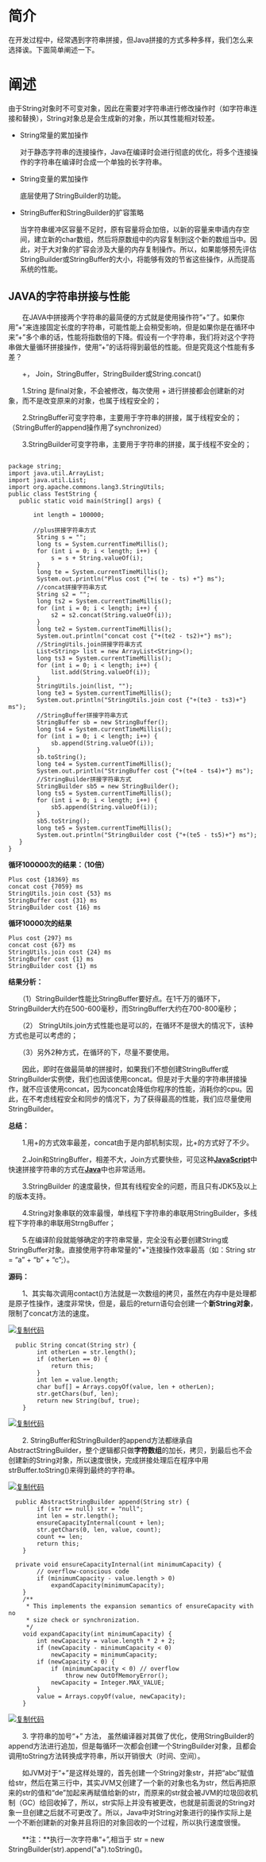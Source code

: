 # 简介
在开发过程中，经常遇到字符串拼接，但Java拼接的方式多种多样，我们怎么来选择诶。下面简单阐述一下。


# 阐述
由于String对象时不可变对象，因此在需要对字符串进行修改操作时（如字符串连接和替换），String对象总是会生成新的对象，所以其性能相对较差。

+ String常量的累加操作

  对于静态字符串的连接操作，Java在编译时会进行彻底的优化，将多个连接操作的字符串在编译时合成一个单独的长字符串。

+ String变量的累加操作

  底层使用了StringBuilder的功能。

 + StringBuffer和StringBuilder的扩容策略

   当字符串缓冲区容量不足时，原有容量将会加倍，以新的容量来申请内存空间，建立新的char数组，然后将原数组中的内容复制到这个新的数组当中。因此，对于大对象的扩容会涉及大量的内存复制操作。所以，如果能够预先评估StringBuilder或StringBuffer的大小，将能够有效的节省这些操作，从而提高系统的性能。
   　　

## JAVA的字符串拼接与性能

　　在JAVA中拼接两个字符串的最简便的方式就是使用操作符”+”了。如果你用”+”来连接固定长度的字符串，可能性能上会稍受影响，但是如果你是在循环中来”+”多个串的话，性能将指数倍的下降。假设有一个字符串，我们将对这个字符串做大量循环拼接操作，使用”+”的话将得到最低的性能。但是究竟这个性能有多差？

　　+， Join，StringBuffer，StringBuilder或String.concat()

　　1.String 是final对象，不会被修改，每次使用 + 进行拼接都会创建新的对象，而不是改变原来的对象，也属于线程安全的；

　　2.StringBuffer可变字符串，主要用于字符串的拼接，属于线程安全的；（StringBuffer的append操作用了synchronized）

　　3.StringBuilder可变字符串，主要用于字符串的拼接，属于线程不安全的；

```

package string;
import java.util.ArrayList;
import java.util.List;
import org.apache.commons.lang3.StringUtils;
public class TestString {
   public static void main(String[] args) {
	   
	   int length = 100000;
	   
       //plus拼接字符串方式
        String s = "";
        long ts = System.currentTimeMillis();
        for (int i = 0; i < length; i++) {
            s = s + String.valueOf(i);
        }
        long te = System.currentTimeMillis();
        System.out.println("Plus cost {"+( te - ts) +"} ms");
        //concat拼接字符串方式
        String s2 = "";
        long ts2 = System.currentTimeMillis();
        for (int i = 0; i < length; i++) {
            s2 = s2.concat(String.valueOf(i));
        }
        long te2 = System.currentTimeMillis();
        System.out.println("concat cost {"+(te2 - ts2)+"} ms");
        //StringUtils.join拼接字符串方式
        List<String> list = new ArrayList<String>();
        long ts3 = System.currentTimeMillis();
        for (int i = 0; i < length; i++) {
            list.add(String.valueOf(i));
        }
        StringUtils.join(list, "");
        long te3 = System.currentTimeMillis();
        System.out.println("StringUtils.join cost {"+(te3 - ts3)+"} ms");
        //StringBuffer拼接字符串方式
        StringBuffer sb = new StringBuffer();
        long ts4 = System.currentTimeMillis();
        for (int i = 0; i < length; i++) {
            sb.append(String.valueOf(i));
        }
        sb.toString();
        long te4 = System.currentTimeMillis();
        System.out.println("StringBuffer cost {"+(te4 - ts4)+"} ms");
        //StringBuilder拼接字符串方式
        StringBuilder sb5 = new StringBuilder();
        long ts5 = System.currentTimeMillis();
        for (int i = 0; i < length; i++) {
            sb5.append(String.valueOf(i));
        }
        sb5.toString();
        long te5 = System.currentTimeMillis();
        System.out.println("StringBuilder cost {"+(te5 - ts5)+"} ms");
   }
}
```

**循环100000次的结果：（10倍）**

```
Plus cost {18369} ms
concat cost {7059} ms
StringUtils.join cost {53} ms
StringBuffer cost {31} ms
StringBuilder cost {16} ms
```

**循环10000次的结果**

```
Plus cost {297} ms
concat cost {67} ms
StringUtils.join cost {24} ms
StringBuffer cost {1} ms
StringBuilder cost {1} ms
```

**结果分析：**

　　（1）StringBuilder性能比StringBuffer要好点。在1千万的循环下， StringBuilder大约在500-600毫秒，而StringBuffer大约在700-800毫秒；

　　（2） StringUtils.join方式性能也是可以的，在循环不是很大的情况下，该种方式也是可以考虑的；

　　（3）另外2种方式，在循环的下，尽量不要使用。

　　因此，即时在做最简单的拼接时，如果我们不想创建StringBuffer或StringBuilder实例使，我们也因该使用concat。但是对于大量的字符串拼接操作，就不应该使用concat，因为concat会降低你程序的性能，消耗你的cpu。因此，在不考虑线程安全和同步的情况下，为了获得最高的性能，我们应尽量使用StringBuilder。

**总结：**

　　1.用+的方式效率最差，concat由于是内部机制实现，比+的方式好了不少。

　　2.Join和StringBuffer，相差不大，Join方式要快些，可见这种[**JavaScript**](http://lib.csdn.net/base/javascript)中快速拼接字符串的方式在[**Java**](http://lib.csdn.net/base/javaee)中也非常适用。

　　3.StringBuilder 的速度最快，但其有线程安全的问题，而且只有JDK5及以上的版本支持。

　　4.String对象串联的效率最慢，单线程下字符串的串联用StringBuilder，多线程下字符串的串联用StrngBuffer；

　　5.在编译阶段就能够确定的字符串常量，完全没有必要创建String或StringBuffer对象。直接使用字符串常量的"+"连接操作效率最高（如：String str = “a” + “b” + “c”;）。

**源码：**

　　1、其实每次调用contact()方法就是一次数组的拷贝，虽然在内存中是处理都是原子性操作，速度非常快，但是，最后的return语句会创建一个**新String对象**，限制了concat方法的速度。

[![复制代码](https://common.cnblogs.com/images/copycode.gif)](javascript:void(0);)

```
  public String concat(String str) {
        int otherLen = str.length();
        if (otherLen == 0) {
            return this;
        }
        int len = value.length;
        char buf[] = Arrays.copyOf(value, len + otherLen);
        str.getChars(buf, len);
        return new String(buf, true);
    }
```

[![复制代码](https://common.cnblogs.com/images/copycode.gif)](javascript:void(0);)

　　2. StringBuffer和StringBuilder的append方法都继承自AbstractStringBuilder，整个逻辑都只做**字符数组**的加长，拷贝，到最后也不会创建新的String对象，所以速度很快，完成拼接处理后在程序中用strBuffer.toString()来得到最终的字符串。

[![复制代码](https://common.cnblogs.com/images/copycode.gif)](javascript:void(0);)

```
  public AbstractStringBuilder append(String str) {
        if (str == null) str = "null";
        int len = str.length();
        ensureCapacityInternal(count + len);
        str.getChars(0, len, value, count);
        count += len;
        return this;
    }

  private void ensureCapacityInternal(int minimumCapacity) {
        // overflow-conscious code
        if (minimumCapacity - value.length > 0)
            expandCapacity(minimumCapacity);
    }
    /**
     * This implements the expansion semantics of ensureCapacity with no
     * size check or synchronization.
     */
    void expandCapacity(int minimumCapacity) {
        int newCapacity = value.length * 2 + 2;
        if (newCapacity - minimumCapacity < 0)
            newCapacity = minimumCapacity;
        if (newCapacity < 0) {
            if (minimumCapacity < 0) // overflow
                throw new OutOfMemoryError();
            newCapacity = Integer.MAX_VALUE;
        }
        value = Arrays.copyOf(value, newCapacity);
    }
```

[![复制代码](https://common.cnblogs.com/images/copycode.gif)](javascript:void(0);)

　　3. 字符串的加号“+” 方法， 虽然编译器对其做了优化，使用StringBuilder的append方法进行追加，但是每循环一次都会创建一个StringBuilder对象，且都会调用toString方法转换成字符串，所以开销很大（时间、空间）。

　　如JVM对于“+”是这样处理的，首先创建一个String对象str，并把“abc”赋值给str，然后在第三行中，其实JVM又创建了一个新的对象也名为str，然后再把原来的str的值和“de”加起来再赋值给新的str，而原来的str就会被JVM的垃圾回收机制（GC）给回收掉了，所以，str实际上并没有被更改，也就是前面说的String对象一旦创建之后就不可更改了。所以，Java中对String对象进行的操作实际上是一个不断创建新的对象并且将旧的对象回收的一个过程，所以执行速度很慢。

　　**注：**执行一次字符串“+”,相当于 str = new StringBuilder(str).append("a").toString()。